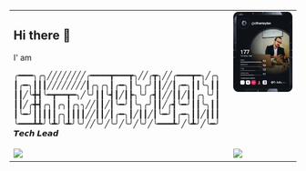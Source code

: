 <table border="0">
  <tr>
    <td valign="top">
    <h2>Hi there 👋</h2>
    I' am

╭━━━╮╭╮╱╱╱╱╱╱╱╱╭━━━━┳━━━┳╮╱╱╭┳╮╱╱╭━━━┳━╮╱╭╮\
┃╭━╮┃┃┃╱╱╱╱╱╱╱╱┃╭╮╭╮┃╭━╮┃╰╮╭╯┃┃╱╱┃╭━╮┃┃╰╮┃┃\
┃┃╱╰╋┫╰━┳━━┳━╮╱╰╯┃┃╰┫┃╱┃┣╮╰╯╭┫┃╱╱┃┃╱┃┃╭╮╰╯┃\
┃┃╱╭╋┫╭╮┃╭╮┃╭╮╮╱╱┃┃╱┃╰━╯┃╰╮╭╯┃┃╱╭┫╰━╯┃┃╰╮┃┃\
┃╰━╯┃┃┃┃┃╭╮┃┃┃┃╱╱┃┃╱┃╭━╮┃╱┃┃╱┃╰━╯┃╭━╮┃┃╱┃┃┃\
╰━━━┻┻╯╰┻╯╰┻╯╰╯╱╱╰╯╱╰╯╱╰╯╱╰╯╱╰━━━┻╯╱╰┻╯╱╰━╯  𝙏𝙚𝙘𝙝 𝙇𝙚𝙖𝙙
    </td>
    <td valign="top">
        <a target="blank" href="https://cihantaylan.com"><img src="https://github.com/CihanTAYLAN/CihanTAYLAN/blob/main/devcard.svg"><a/>
    </td>
  </tr>
  <tr>
    <td><img src="https://github-readme-stats.vercel.app/api?username=mstgnz&show_icons=true&count_private=true&theme=darcula"></td>
    <td><img src="https://github-readme-stats.vercel.app/api/top-langs/?username=mstgnz&langs_count=8&layout=compact&hide=css,makefile&theme=darcula"></td>
  </tr>
</table>
